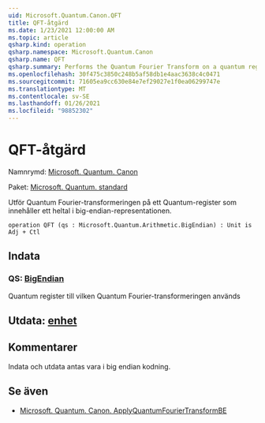 ```yaml
---
uid: Microsoft.Quantum.Canon.QFT
title: QFT-åtgärd
ms.date: 1/23/2021 12:00:00 AM
ms.topic: article
qsharp.kind: operation
qsharp.namespace: Microsoft.Quantum.Canon
qsharp.name: QFT
qsharp.summary: Performs the Quantum Fourier Transform on a quantum register containing an integer in the big-endian representation.
ms.openlocfilehash: 30f475c3850c248b5af58db1e4aac3638c4c0471
ms.sourcegitcommit: 71605ea9cc630e84e7ef29027e1f0ea06299747e
ms.translationtype: MT
ms.contentlocale: sv-SE
ms.lasthandoff: 01/26/2021
ms.locfileid: "98852302"
---
```

# <a name="qft-operation"></a>QFT-åtgärd

Namnrymd: [Microsoft. Quantum. Canon](xref:Microsoft.Quantum.Canon)

Paket: [Microsoft. Quantum. standard](https://nuget.org/packages/Microsoft.Quantum.Standard)


Utför Quantum Fourier-transformeringen på ett Quantum-register som innehåller ett heltal i big-endian-representationen.

```qsharp
operation QFT (qs : Microsoft.Quantum.Arithmetic.BigEndian) : Unit is Adj + Ctl
```


## <a name="input"></a>Indata

### <a name="qs--bigendian"></a>QS: [BigEndian](xref:Microsoft.Quantum.Arithmetic.BigEndian)

Quantum register till vilken Quantum Fourier-transformeringen används



## <a name="output--unit"></a>Utdata: [enhet](xref:microsoft.quantum.lang-ref.unit)



## <a name="remarks"></a>Kommentarer

Indata och utdata antas vara i big endian kodning.

## <a name="see-also"></a>Se även

- [Microsoft. Quantum. Canon. ApplyQuantumFourierTransformBE](xref:Microsoft.Quantum.Canon.ApplyQuantumFourierTransformBE)